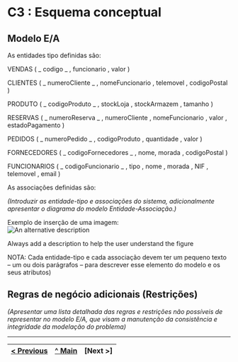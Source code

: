 # C3 : Esquema conceptual

## Modelo E/A

As entidades tipo definidas são:

VENDAS ( _ codigo _ , funcionario , valor )

CLIENTES ( _ numeroCliente _ , nomeFuncionario , telemovel , codigoPostal )

PRODUTO ( _ codigoProduto _ , stockLoja , stockArmazem , tamanho )

RESERVAS ( _ numeroReserva _ , numeroCliente , nomeFuncionario , valor , estadoPagamento )

PEDIDOS ( _ numeroPedido _ , codigoProduto , quantidade , valor )

FORNECEDORES ( _ codigoFornecedores _ , nome, morada , codigoPostal )

FUNCIONARIOS ( _ codigoFuncionario _ , tipo , nome , morada , NIF , telemovel , email )

As associações definidas são:



_(Introduzir as entidade-tipo e associações do sistema, adicionalmente apresentar o diagrama do modelo Entidade-Associação.)_

Exemplo de inserção de uma imagem:   
![An alternative description](images/image02.png)   

Always add a description to help the user understand the figure 

NOTA: Cada entidade-tipo e cada associação devem ter um pequeno texto – um ou dois parágrafos – para descrever esse elemento do modelo e os seus atributos)

## Regras de negócio adicionais (Restrições)
_(Apresentar uma lista detalhada das regras e restrições não possíveis de representar no modelo E/A, que visam a manutenção da consistência e integridade da modelação do problema)_

---
[< Previous](REI02.md) | [^ Main](https://github.com/leonorVicente/tcm21-sibd-g10/) | [Next >]
:--- | :---: | ---: 
